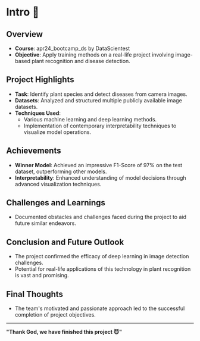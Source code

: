 # Intro 🍃

## Overview
- **Course**: apr24_bootcamp_ds by DataScientest
- **Objective**: Apply training methods on a real-life project involving image-based plant recognition and disease detection.

## Project Highlights
- **Task**: Identify plant species and detect diseases from camera images.
- **Datasets**: Analyzed and structured multiple publicly available image datasets.
- **Techniques Used**:
  - Various machine learning and deep learning methods.
  - Implementation of contemporary interpretability techniques to visualize model operations.

## Achievements
- **Winner Model**: Achieved an impressive F1-Score of 97% on the test dataset, outperforming other models.
- **Interpretability**: Enhanced understanding of model decisions through advanced visualization techniques.

## Challenges and Learnings
- Documented obstacles and challenges faced during the project to aid future similar endeavors.

## Conclusion and Future Outlook
- The project confirmed the efficacy of deep learning in image detection challenges.
- Potential for real-life applications of this technology in plant recognition is vast and promising.

## Final Thoughts
- The team's motivated and passionate approach led to the successful completion of project objectives.
 
  
 
---

**"Thank God, we have finished this project :smiling_imp:"**
